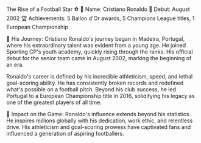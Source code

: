 The Rise of a Football Star ⚽
👤 Name: Cristiano Ronaldo 📅 Debut: August 2002 🏆 Achievements: 5 Ballon d'Or awards, 5 Champions League titles, 1 European Championship

🌟 His Journey: Cristiano Ronaldo's journey began in Madeira, Portugal, where his extraordinary talent was evident from a young age. He joined Sporting CP's youth academy, quickly rising through the ranks. His official debut for the senior team came in August 2002, marking the beginning of an era.

Ronaldo's career is defined by his incredible athleticism, speed, and lethal goal-scoring ability. He has consistently broken records and redefined what's possible on a football pitch. Beyond his club success, he led Portugal to a European Championship title in 2016, solidifying his legacy as one of the greatest players of all time.

📌 Impact on the Game: Ronaldo's influence extends beyond his statistics. He inspires millions globally with his dedication, work ethic, and relentless drive. His athleticism and goal-scoring prowess have captivated fans and influenced a generation of aspiring footballers.